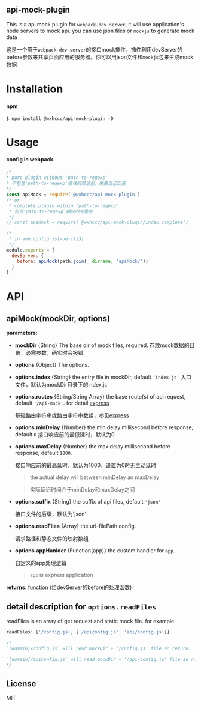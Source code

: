## api-mock-plugin

This is a api mock plugin for `webpack-dev-server`, it will use application's node servers to mock api. you can use json files or `mockjs` to generate mock data

这是一个用于`webpack-dev-server`的接口mock插件，插件利用devServer的before参数来共享页面应用的服务器。你可以用json文件和`mockjs`包来生成mock数据


# Installation

#### npm
```shell
$ npm install @wxhccc/api-mock-plugin -D
```

# Usage

#### config in webpack

```javascript
/*
* pure plugin without 'path-to-regexp'
* 不包含'path-to-regexp'模块的简洁包，需要自己安装
*/
const apiMock = require('@wxhccc/api-mock-plugin')
/* or
 * complete plugin within 'path-to-regexp'
 * 包含'path-to-regexp'模块的完整包
 */
// const apiMock = require('@wxhccc/api-mock-plugin/index.complete')

/*
 * in vue.config.js(vue-cli3) 
 */
module.exports = {
  devServer: {
    before: apiMock(path.join(__dirname, 'apiMock/'))
  }
}
```


# API

## apiMock(mockDir, options)

**parameters:**
- **mockDir**            {String}    The base dir of mock files, required.
  存放mock数据的目录，必需参数，确实时会报错
- **options**    {Object}    The options.
- **options.index** {String}   the entry file in mockDir, default `'index.js'`
  入口文件，默认为mockDir目录下的index.js
- **options.routes** {String/String Array}    the base route(s) of api request, default `'/api-mock'`. for detail [express](https://www.npmjs.com/package/express)
  
  基础路由字符串或路由字符串数组，参见[express](https://www.npmjs.com/package/express)
- **options.minDelay** {Number}   the min delay millisecond before response, default `0`
  接口响应前的最低延时，默认为0
- **options.maxDelay** {Number}   the max delay millisecond before response, default `1000`.
  
  接口响应前的最高延时，默认为1000，设置为0时无主动延时
  > the actual delay will between minDelay an maxDelay

  > 实际延迟时间介于minDelay和maxDelay之间
- **options.suffix** {String}   the suffix of api files, default `'json'`
  
  接口文件的后缀，默认为'json'
- **options.readFiles** {Array}   the url-filePath config. 
  
  请求路径和静态文件的映射数组

- **options.appHanlder** {Function(app)}   the custom handler for `app`. 
  
  自定义的app处理逻辑

  > `app` is express application

**returns**: function (给devServer的before的处理函数)


## detail description for `options.readFiles`

readFiles is an array of get request and static mock file. for example:
```javascript
readFiles: ['/config.js', ['/apiconfig.js', 'api/config.js']]

/*
`[domain]/config.js` will read mockDir + '/config.js' file an return.

`[domain]/apiconfig.js` will read mockDir + '/api/config.js' file an return
*/
```


## License
MIT